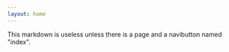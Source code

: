 ```yaml
---
layout: home
---
```


This markdown is useless unless there is a page and a navibutton named "index".